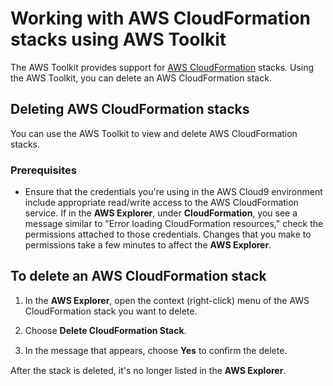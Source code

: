 # Working with AWS CloudFormation stacks using AWS Toolkit<a name="cloudformation-toolkit"></a>

The AWS Toolkit provides support for [AWS CloudFormation](https://aws.amazon.com/cloudformation/) stacks\. Using the AWS Toolkit, you can delete an AWS CloudFormation stack\.

## Deleting AWS CloudFormation stacks<a name="cloudformation-delete"></a>

You can use the AWS Toolkit to view and delete AWS CloudFormation stacks\.

### Prerequisites<a name="cloudformation-delete-prereq"></a>
+ Ensure that the credentials you're using in the AWS Cloud9 environment include appropriate read/write access to the AWS CloudFormation service\. If in the **AWS Explorer**, under **CloudFormation**, you see a message similar to "Error loading CloudFormation resources," check the permissions attached to those credentials\. Changes that you make to permissions take a few minutes to affect the **AWS Explorer**\.

## To delete an AWS CloudFormation stack

1. In the **AWS Explorer**, open the context \(right\-click\) menu of the AWS CloudFormation stack you want to delete\.

1. Choose **Delete CloudFormation Stack**\.

1. In the message that appears, choose **Yes** to conﬁrm the delete\.

After the stack is deleted, it's no longer listed in the **AWS Explorer**\.